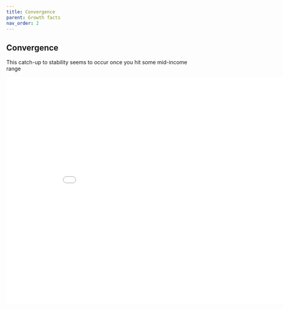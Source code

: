 ```yaml
---
title: Convergence
parent: Growth facts
nav_order: 2
---
```


## Convergence
This catch-up to stability seems to occur once you hit some mid-income range

<iframe width="900" height="600" frameborder="0" scrolling="no" src="//plotly.com/~dvollrath/9.embed"></iframe>

